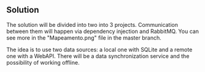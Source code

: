 ## Solution

The solution will be divided into two into 3 projects. Communication between them will happen via dependency injection and RabbitMQ.
You can see more in the "Mapeamento.png" file in the master branch.

The idea is to use two data sources: a local one with SQLite and a remote one with a WebAPI. There will be a data synchronization service and the possibility of working offline.

